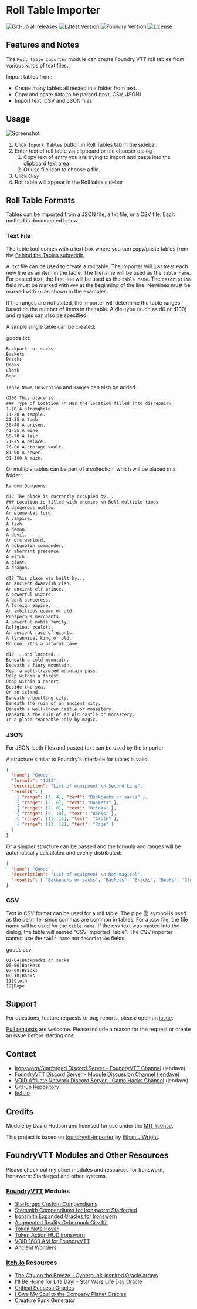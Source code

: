 # Roll Table Importer

![GitHub all releases](https://img.shields.io/github/downloads/jendave/roll-table-importer/total)
[![Latest Version](https://img.shields.io/github/v/release/jendave/roll-table-importer?display_name=tag&sort=semver&label=Latest%20Version)](https://github.com/jendave/augmented-reality-foundry/releases/latest)
![Foundry Version](https://img.shields.io/endpoint?url=https://foundryshields.com/version?url=https%3A%2F%2Fraw.githubusercontent.com%2Fjendave%2Froll-table-importer%2Fmain%2Fsrc%2Fmodule.json)
[![License](https://img.shields.io/github/license/jendave/roll-table-importer)](LICENSE)

## Features and Notes

The `Roll Table Importer` module can create Foundry VTT roll tables from various kinds of text files.

Import tables from:

* Create many tables all nested in a folder from text.
* Copy and paste data to be parsed (text, CSV, JSON).
* Import text, CSV and JSON files.

## Usage

![Screenshot](https://github.com/jendave/roll-table-importer/blob/main/docs/screenshot_dialog.jpg?raw=true)

1. Click `Import Tables` button in Roll Tables tab in the sidebar.
2. Enter text of roll table via clipboard or file chooser dialog
   1. Copy text of entry you are trying to import and paste into the clipboard text area
   2. Or use file icon to choose a file.
3. Click `Okay`
4. Roll table will appear in the Roll table sidebar

## Roll Table Formats

Tables can be imported from a JSON file, a txt file, or a CSV file. Each method is documented below.

### Text File

The table tool comes with a text box where you can copy/paste tables from the [Behind the Tables subreddit.](https://www.reddit.com/r/BehindTheTables)

A .txt file can be used to create a roll table. The importer will just treat each new line as an item in the table. The filename will be used as the `table name`. For pasted text, the first line will be used as the `table name`. The `description` field must be marked with `###` at the beginning of the line. Newlines must be marked with `\n` as shown in the examples.

If the ranges are not stated, the importer will determine the table ranges based on the number of items in the table. A die-type (such as d6 or d100) and ranges can also be specified.

A simple single table can be created:

goods.txt:

```txt
Backpacks or sacks
Baskets
Bricks
Books
Cloth
Rope
```

`Table Name`, `Descrption` and `Ranges` can also be added.

```txt
d100 This place is...
### Type of Location \n Has the location falled into disrepair?
1-10 A stronghold.
11-20 A temple.
21-35 A tomb.
36-40 A prison.
41-55 A mine.
55-70 A lair.
71-75 A palace.
76-80 A storage vault.
81-90 A sewer.
91-100 A maze.
```

Or multiple tables can be part of a collection, which will be placed in a folder:

```txt
Random Dungeons

d12 The place is currently occupied by...
### Location is filled with enemies \n Roll multiple times
A dangerous outlaw.
An elemental lord.
A vampire.
A lich.
A demon.
A devil.
An orc warlord.
A hobgoblin commander.
An aberrant presence.
A witch.
A giant.
A dragon.

d12 This place was built by...
An ancient dwarvish clan.
An ancient elf prince.
A powerful wizard.
A dark sorceress.
A foreign empire.
An ambitious queen of old.
Prosperous merchants.
A powerful noble family.
Religious zealots.
An ancient race of giants.
A tyrannical king of old.
No one; it's a natural cave.

d12 ...and located...
Beneath a cold mountain.
Beneath a fiery mountain.
Near a well-traveled mountain pass.
Deep within a forest.
Deep within a desert.
Beside the sea.
On an island.
Beneath a bustling city.
Beneath the ruin of an ancient city.
Beneath a well-known castle or monastery.
Beneath a the ruin of an old castle or monastery.
In a place reachable only by magic.
```

### JSON

For JSON, both files and pasted text can be used by the importer.

A structure similar to Foundry's interface for tables is valid.

```json
{
  "name": "Goods",
  "formula": "1d12",
  "description": "List of equipment \n Second Line",
  "results": [
    { "range": [1, 4], "text": "Backpacks or sacks" },
    { "range": [5, 6], "text": "Baskets" },
    { "range": [7, 8], "text": "Bricks" },
    { "range": [9, 10], "text": "Books" },
    { "range": [11, 11], "text": "Cloth" },
    { "range": [12, 12], "text": "Rope" }
  ]
}
```

Or a simpler structure can be passed and the formula and ranges will be automatically calculated and evenly distributed:

```json
{
  "name": "Goods",
  "description": "List of equipment \n Non-magical",
  "results": [ "Backpacks or sacks", "Baskets", "Bricks", "Books", "Cloth", "Rope" ]
}
```

### CSV

Text in CSV format can be used for a roll table. The pipe (|) symbol is used as the delimiter since commas are common in tables. For a .csv file, the file name will be used for the `table name`. If the csv text was pasted into the dialog, the table will named "CSV Imported Table". The CSV importer cannot use the `table name` nor `description` fields.

goods.csv

```csv
01-04|Backpacks or sacks
05-06|Baskets
07-08|Bricks
09-10|Books
11|Cloth
12|Rope
```

## Support

For questions, feature requests or bug reports, please open an [issue](https://github.com/jendave/token-note-hover/issues).

[Pull requests](https://github.com/jendave/token-note-hover/pulls) are welcome. Please include a reason for the request or create an issue before starting one.

## Contact

* [Ironsworn/Starforged Discord Server - FoundryVTT Channel](https://discord.com/channels/437120373436186625/867434336201605160) (jendave)
* [FoundryVTT Discord Server - Module Discussion Channel](https://discord.com/channels/170995199584108546/513918036919713802) (jendave)
* [VOID Affiliate Network Discord Server - Game Hacks Channel](https://discord.com/channels/1222986351272787990/1222986351792619687) (jendave)
* [GitHub Repository](https://github.com/jendave/augmented-reality-foundry)
* [Itch.io](https://jendave.itch.io/)

## Credits

Module by David Hudson and licensed for use under the [MIT license](https://opensource.org/license/mit/).

This project is based on [foundryvtt-importer](https://github.com/EthanJWright/foundryvtt-importer) by [Ethan J Wright](https://github.com/EthanJWright).

## FoundryVTT Modules and Other Resources

Please check out my other modules and resources for Ironsworn, Ironsworn: Starforged and other systems.

### [FoundryVTT](https://foundryvtt.com/community/david-hudson/packages) Modules

* [Starforged Custom Compendiums](https://foundryvtt.com/packages/starforged-custom-oracles)
* [Starsmith Compendiums for Ironsworn: Starforged](https://foundryvtt.com/packages/starsmith-expanded-oracles)
* [Ironsmith Expanded Oracles for Ironsworn](https://foundryvtt.com/packages/ironsmith-expanded-oracles)
* [Augmented Reality Cyberpunk City Kit](https://foundryvtt.com/packages/augmented-reality-foundry)
* [Token Note Hover](https://github.com/jendave/token-note-hover)
* [Token Action HUD Ironsworn](https://foundryvtt.com/packages/token-action-hud-ironsworn)
* [VOID 1680 AM for FoundryVTT](https://foundryvtt.com/packages/void-1680-am)
* [Ancient Wonders](https://foundryvtt.com/packages/ancient-wonders)

### [Itch.io](https://jendave.itch.io/) Resources

* [The City on the Breeze - Cyberpunk-inspired Oracle arrays](https://jendave.itch.io/the-city-on-the-breeze)
* [I'll Be Home for Life Day! - Star Wars Life Day Oracle](https://jendave.itch.io/ill-be-home-for-life-day)
* [Critical Success Oracles](https://jendave.itch.io/critical-success-oracles)
* [I Owe My Soul to the Company Planet Oracles](https://jendave.itch.io/i-owe-my-soul-to-the-company-planet)
* [Creature Rank Generator](https://jendave.itch.io/creature-rank-generator)
